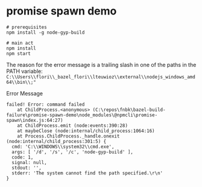 # promise spawn demo


```
# prerequisites
npm install -g node-gyp-build

# main act
npm install
npm start

```

The reason for the error message is a trailing slash in one of the paths in the PATH variable: `C:\\Users\\flori\\_bazel_flori\\lteuwioz\\external\\nodejs_windows_amd64\\bin\\;"`


Error Message
```
failed! Error: command failed
    at ChildProcess.<anonymous> (C:\repos\fnbk\bazel-build-failure\promise-spawn-demo\node_modules\@npmcli\promise-spawn\index.js:64:27)
    at ChildProcess.emit (node:events:390:28)
    at maybeClose (node:internal/child_process:1064:16)
    at Process.ChildProcess._handle.onexit (node:internal/child_process:301:5) {
  cmd: 'C:\\WINDOWS\\system32\\cmd.exe',
  args: [ '/d', '/s', '/c', 'node-gyp-build' ],
  code: 1,
  signal: null,
  stdout: '',
  stderr: 'The system cannot find the path specified.\r\n'
}
```